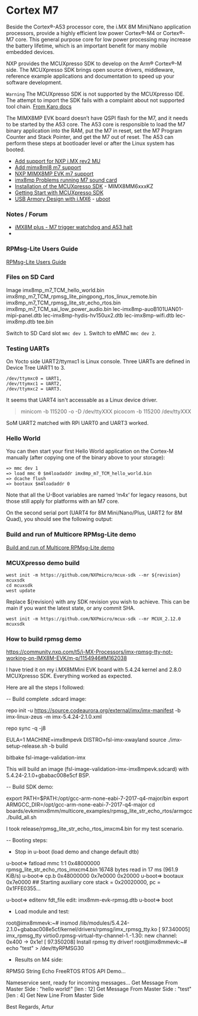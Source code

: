 # Cortex M7 

Beside the Cortex®-A53 processor core, the i.MX 8M Mini/Nano application processors, provide a highly efficient low power Cortex®-M4 or Cortex®-M7 core. This general purpose core for low power processing may increase the battery lifetime, which is an important benefit for many mobile embedded devices.

NXP provides the MCUXpresso SDK to develop on the Arm® Cortex®-M side. The MCUXpresso SDK brings open source drivers, middleware, reference example applications and documentation to speed up your software development.

`Warning` The MCUXpresso SDK is not supported by the MCUXpresso IDE. The attempt to import the SDK fails with a complaint about not supported tool chain. [From Karo docs](https://karo-electronics.github.io/docs/software-documentation/tx8/cortexm4/nxp-cm4.html)

The MIMX8MP EVK board doesn’t have QSPI flash for the M7, and it needs to be started by the A53 core. The A53 core is responsible to load the M7 binary application into the RAM, put the M7 in reset, set the M7 Program Counter and Stack Pointer, and get the M7 out of reset. The A53 can perform these steps at bootloader level or after the Linux system has booted.

- [Add support for NXP i.MX rev2 MU](https://github.com/zephyrproject-rtos/zephyr/pull/42320)
- [Add mimx8ml8 m7 support](https://github.com/zephyrproject-rtos/zephyr/pull/40293)
- [NXP MIMX8MP EVK m7 support](https://docs.zephyrproject.org/latest/boards/arm/mimx8mp_evk/doc/index.html)
- [imx8mp Problems running M7 sound card](https://community.nxp.com/t5/i-MX-Processors/imx8mp-Problems-running-M7-sound-card/m-p/1521025)
- [Installation of the MCUXpresso SDK](https://karo-electronics.github.io/docs/software-documentation/tx8/cortexm4/nxp-cm4-instSDKXpresso.html) - MIMX8MM6xxxKZ
- [Getting Start with MCUXpresso SDK](https://github.com/NXPmicro/mcux-sdk/blob/main/docs/Getting_Started.md)
- [USB Armory Design with i.MX6](https://github.com/usbarmory/usbarmory) - [uboot](https://github.com/usbarmory/usbarmory/blob/master/software/u-boot/0001-ARM-mx6-add-support-for-USB-armory-Mk-II-board.patch)

### Notes / Forum

- [iMX8M plus - M7 trigger watchdog and A53 halt](https://community.nxp.com/t5/i-MX-Processors/iMX8M-plus-M7-trigger-watchdog-and-A53-halt/m-p/1330067)
- 


### RPMsg-Lite Users Guide

[RPMsg-Lite Users Guide](https://nxpmicro.github.io/rpmsg-lite/group__rpmsg__lite.html)


### Files on SD Card

Image
imx8mp_m7_TCM_hello_world.bin
imx8mp_m7_TCM_rpmsg_lite_pingpong_rtos_linux_remote.bin
imx8mp_m7_TCM_rpmsg_lite_str_echo_rtos.bin
imx8mp_m7_TCM_sai_low_power_audio.bin
lec-imx8mp-auoB101UAN01-mipi-panel.dtb
lec-imx8mp-hydis-hv150ux2.dtb
lec-imx8mp-wifi.dtb
lec-imx8mp.dtb
tee.bin


Switch to SD Card slot `mmc dev 1`.
Switch to eMMC `mmc dev 2`.


### Testing UARTs

On Yocto side UART2/ttymxc1 is Linux console.
Three UARTs are defined in Device Tree UART1 to 3.

```
/dev/ttymxc0 = UART1, 
/dev/ttymxc1 = UART2, 
/dev/ttymxc2 = UART3.
```

It seems that UART4 isn't accessable as a Linux device driver.

> minicom -b 115200 -o -D /dev/ttyXXX
> picocom -b 115200 /dev/ttyXXX


SoM UART2 matched with RPi UART0 and UART3 worked.


### Hello World

You can then start your first Hello World application on the Cortex-M manually (after copying one of the binary above to your storage):

```
=> mmc dev 1
=> load mmc 0 $m4loadaddr imx8mp_m7_TCM_hello_world.bin
=> dcache flush
=> bootaux $m4loadaddr 0
```

Note that all the U-Boot variables are named ‘m4x‘ for legacy reasons, but those still apply for platforms with an M7 core.

On the second serial port (UART4 for 8M Mini/Nano/Plus, UART2 for 8M Quad), you should see the following output:


### Build and run of Multicore RPMsg-Lite demo

[Build and run of Multicore RPMsg-Lite demo](https://karo-electronics.github.io/docs/software-documentation/tx8/cortexm4/nxp-cm4-multicore.html)


### MCUXpresso demo build

    west init -m https://github.com/NXPmicro/mcux-sdk --mr ${revision} mcuxsdk
    cd mcuxsdk
    west update
    
Replace ${revision} with any SDK revision you wish to achieve. This can be main if you want the latest state, or any commit SHA.

    west init -m https://github.com/NXPmicro/mcux-sdk --mr MCUX_2.12.0 mcuxsdk


### How to build rpmsg demo

https://community.nxp.com/t5/i-MX-Processors/imx-rpmsg-tty-not-working-on-IMX8M-EVK/m-p/1154946#M162038


I have tried it on my i.MX8MMini EVK board with 5.4.24 kernel and 2.8.0 MCUXpresso SDK. Everything worked as expected.

Here are all the steps I followed:

-- Build complete .sdcard image:

repo init -u https://source.codeaurora.org/external/imx/imx-manifest -b imx-linux-zeus -m imx-5.4.24-2.1.0.xml

repo sync -q -j8

EULA=1 MACHINE=imx8mpevk DISTRO=fsl-imx-xwayland source ./imx-setup-release.sh -b build

bitbake fsl-image-validation-imx

This will build an image (fsl-image-validation-imx-imx8mpevk.sdcard) with 5.4.24-2.1.0+gbabac008e5cf BSP.

 

-- Build SDK demo:

export PATH=$PATH:/opt/gcc-arm-none-eabi-7-2017-q4-major/bin
export ARMGCC_DIR=/opt/gcc-arm-none-eabi-7-2017-q4-major
cd boards/evkmimx8mm/multicore_examples/rpmsg_lite_str_echo_rtos/armgcc
./build_all.sh

I took release/rpmsg_lite_str_echo_rtos_imxcm4.bin for my test scenario.

 

-- Booting steps:

- Stop in u-boot (load demo and change default dtb)

u-boot=> fatload mmc 1:1 0x48000000 rpmsg_lite_str_echo_rtos_imxcm4.bin
16748 bytes read in 17 ms (961.9 KiB/s)
u-boot=> cp.b 0x48000000 0x7e0000 0x20000
u-boot=> bootaux 0x7e0000
    ## Starting auxiliary core stack = 0x20020000, pc = 0x1FFE0355...

u-boot=> editenv fdt_file
edit: imx8mm-evk-rpmsg.dtb
u-boot=> boot

- Load module and test:

root@imx8mmevk:~# insmod /lib/modules/5.4.24-2.1.0+gbabac008e5cf/kernel/drivers/rpmsg/imx_rpmsg_tty.ko
[ 97.340005] imx_rpmsg_tty virtio0.rpmsg-virtual-tty-channel-1.-1.30: new channel: 0x400 -> 0x1e!
[ 97.350208] Install rpmsg tty driver!
root@imx8mmevk:~# echo "test" > /dev/ttyRPMSG30

- Results on M4 side:

RPMSG String Echo FreeRTOS RTOS API Demo...

Nameservice sent, ready for incoming messages...
Get Message From Master Side : "hello world!" [len : 12]
Get Message From Master Side : "test" [len : 4]
Get New Line From Master Side

Best Regards,
Artur
